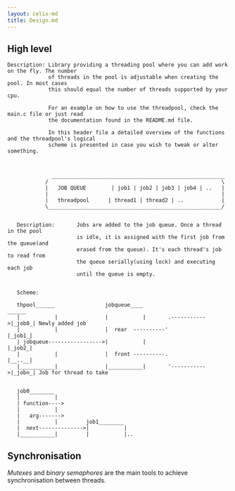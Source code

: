 ```yaml
---
layout: celix-md
title: Design.md
---
```



## High level
	
	Description: Library providing a threading pool where you can add work on the fly. The number
	             of threads in the pool is adjustable when creating the pool. In most cases
	             this should equal the number of threads supported by your cpu.
	         
	             For an example on how to use the threadpool, check the main.c file or just read
	             the documentation found in the README.md file.
	
	             In this header file a detailed overview of the functions and the threadpool's logical
	             scheme is presented in case you wish to tweak or alter something. 
	
	
	
	              _______________________________________________________        
	            /                                                       \
	            |   JOB QUEUE        | job1 | job2 | job3 | job4 | ..   |
	            |                                                       |
	            |   threadpool      | thread1 | thread2 | ..            |
	            \_______________________________________________________/
	
	
	   Description:       Jobs are added to the job queue. Once a thread in the pool
	                      is idle, it is assigned with the first job from the queue(and
	                      erased from the queue). It's each thread's job to read from 
	                      the queue serially(using lock) and executing each job
	                      until the queue is empty.
	
	
	   Scheme:
	
	   thpool______                jobqueue____                      ______ 
	   |           |               |           |       .----------->|_job0_| Newly added job
	   |           |               |  rear  ----------'             |_job1_|
	   | jobqueue----------------->|           |                    |_job2_|
	   |           |               |  front ----------.             |__..__| 
	   |___________|               |___________|       '----------->|_jobn_| Job for thread to take
	
	
	   job0________ 
	   |           |
	   | function---->
	   |           |
	   |   arg------->
	   |           |         job1________ 
	   |  next-------------->|           |
	   |___________|         |           |..


## Synchronisation

*Mutexes* and *binary semaphores* are the main tools to achieve synchronisation between threads.
